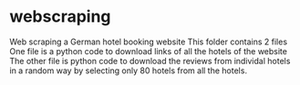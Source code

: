 # webscraping
Web scraping a German hotel booking website
This folder contains 2 files
One file is a python code to download links of all the hotels of the website
The other file is python code to download the reviews from individal hotels in a random way by selecting only 80 hotels from all the hotels.
